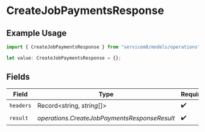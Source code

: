 # CreateJobPaymentsResponse

## Example Usage

```typescript
import { CreateJobPaymentsResponse } from "servicem8/models/operations";

let value: CreateJobPaymentsResponse = {};
```

## Fields

| Field                                        | Type                                         | Required                                     | Description                                  |
| -------------------------------------------- | -------------------------------------------- | -------------------------------------------- | -------------------------------------------- |
| `headers`                                    | Record<string, *string*[]>                   | :heavy_check_mark:                           | N/A                                          |
| `result`                                     | *operations.CreateJobPaymentsResponseResult* | :heavy_check_mark:                           | N/A                                          |